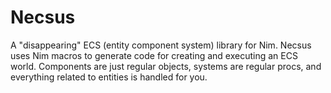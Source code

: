 # Necsus

A "disappearing" ECS (entity component system) library for Nim. Necsus uses Nim macros to generate code for creating and executing an ECS world. Components are just regular objects, systems are regular procs, and everything related to entities is handled for you.
